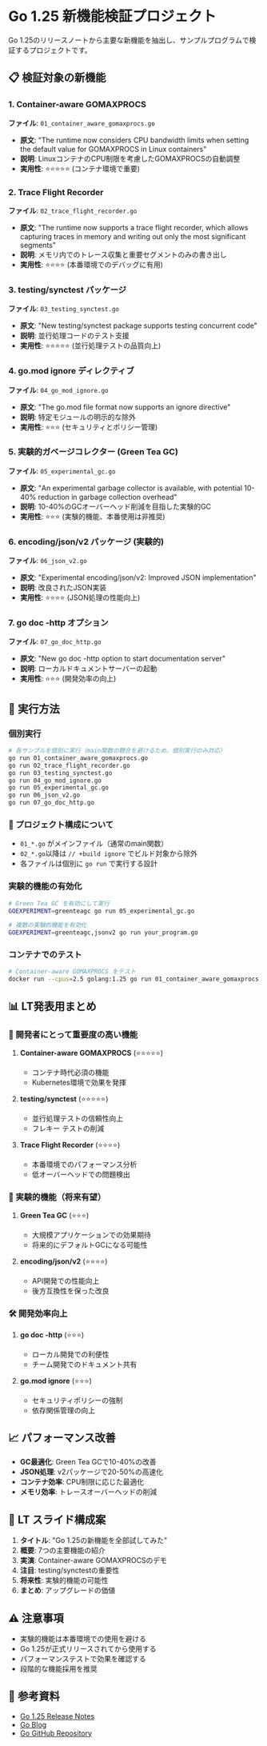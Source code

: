 # Go 1.25 新機能検証プロジェクト

Go 1.25のリリースノートから主要な新機能を抽出し、サンプルプログラムで検証するプロジェクトです。

## 📋 検証対象の新機能

### 1. Container-aware GOMAXPROCS
**ファイル**: `01_container_aware_gomaxprocs.go`
- **原文**: "The runtime now considers CPU bandwidth limits when setting the default value for GOMAXPROCS in Linux containers"
- **説明**: LinuxコンテナのCPU制限を考慮したGOMAXPROCSの自動調整
- **実用性**: ⭐⭐⭐⭐⭐ (コンテナ環境で重要)

### 2. Trace Flight Recorder
**ファイル**: `02_trace_flight_recorder.go`
- **原文**: "The runtime now supports a trace flight recorder, which allows capturing traces in memory and writing out only the most significant segments"
- **説明**: メモリ内でのトレース収集と重要セグメントのみの書き出し
- **実用性**: ⭐⭐⭐⭐ (本番環境でのデバッグに有用)

### 3. testing/synctest パッケージ
**ファイル**: `03_testing_synctest.go`
- **原文**: "New testing/synctest package supports testing concurrent code"
- **説明**: 並行処理コードのテスト支援
- **実用性**: ⭐⭐⭐⭐⭐ (並行処理テストの品質向上)

### 4. go.mod ignore ディレクティブ
**ファイル**: `04_go_mod_ignore.go`
- **原文**: "The go.mod file format now supports an ignore directive"
- **説明**: 特定モジュールの明示的な除外
- **実用性**: ⭐⭐⭐ (セキュリティとポリシー管理)

### 5. 実験的ガベージコレクター (Green Tea GC)
**ファイル**: `05_experimental_gc.go`
- **原文**: "An experimental garbage collector is available, with potential 10-40% reduction in garbage collection overhead"
- **説明**: 10-40%のGCオーバーヘッド削減を目指した実験的GC
- **実用性**: ⭐⭐⭐ (実験的機能、本番使用は非推奨)

### 6. encoding/json/v2 パッケージ (実験的)
**ファイル**: `06_json_v2.go`
- **原文**: "Experimental encoding/json/v2: Improved JSON implementation"
- **説明**: 改良されたJSON実装
- **実用性**: ⭐⭐⭐⭐ (JSON処理の性能向上)

### 7. go doc -http オプション
**ファイル**: `07_go_doc_http.go`
- **原文**: "New go doc -http option to start documentation server"
- **説明**: ローカルドキュメントサーバーの起動
- **実用性**: ⭐⭐⭐ (開発効率の向上)

## 🚀 実行方法

### 個別実行
```bash
# 各サンプルを個別に実行（main関数の競合を避けるため、個別実行のみ対応）
go run 01_container_aware_gomaxprocs.go
go run 02_trace_flight_recorder.go
go run 03_testing_synctest.go
go run 04_go_mod_ignore.go
go run 05_experimental_gc.go
go run 06_json_v2.go
go run 07_go_doc_http.go
```

### 📁 プロジェクト構成について
- `01_*.go` がメインファイル（通常のmain関数）
- `02_*.go`以降は `// +build ignore` でビルド対象から除外
- 各ファイルは個別に `go run` で実行する設計

### 実験的機能の有効化
```bash
# Green Tea GC を有効にして実行
GOEXPERIMENT=greenteagc go run 05_experimental_gc.go

# 複数の実験的機能を有効化
GOEXPERIMENT=greenteagc,jsonv2 go run your_program.go
```

### コンテナでのテスト
```bash
# Container-aware GOMAXPROCS をテスト
docker run --cpus=2.5 golang:1.25 go run 01_container_aware_gomaxprocs.go
```

## 📊 LT発表用まとめ

### 🎯 開発者にとって重要度の高い機能

1. **Container-aware GOMAXPROCS** (⭐⭐⭐⭐⭐)
   - コンテナ時代必須の機能
   - Kubernetes環境で効果を発揮

2. **testing/synctest** (⭐⭐⭐⭐⭐)
   - 並行処理テストの信頼性向上
   - フレキー テストの削減

3. **Trace Flight Recorder** (⭐⭐⭐⭐)
   - 本番環境でのパフォーマンス分析
   - 低オーバーヘッドでの問題検出

### 🔬 実験的機能（将来有望）

1. **Green Tea GC** (⭐⭐⭐)
   - 大規模アプリケーションでの効果期待
   - 将来的にデフォルトGCになる可能性

2. **encoding/json/v2** (⭐⭐⭐⭐)
   - API開発での性能向上
   - 後方互換性を保った改良

### 🛠️ 開発効率向上

1. **go doc -http** (⭐⭐⭐)
   - ローカル開発での利便性
   - チーム開発でのドキュメント共有

2. **go.mod ignore** (⭐⭐⭐)
   - セキュリティポリシーの強制
   - 依存関係管理の向上

## 📈 パフォーマンス改善

- **GC最適化**: Green Tea GCで10-40%の改善
- **JSON処理**: v2パッケージで20-50%の高速化
- **コンテナ効率**: CPU制限に応じた最適化
- **メモリ効率**: トレースオーバーヘッドの削減

## 🎪 LT スライド構成案

1. **タイトル**: "Go 1.25の新機能を全部試してみた"
2. **概要**: 7つの主要機能の紹介
3. **実演**: Container-aware GOMAXPROCSのデモ
4. **注目**: testing/synctestの重要性
5. **将来性**: 実験的機能の可能性
6. **まとめ**: アップグレードの価値

## ⚠️ 注意事項

- 実験的機能は本番環境での使用を避ける
- Go 1.25が正式リリースされてから使用する
- パフォーマンステストで効果を確認する
- 段階的な機能採用を推奨

## 🔗 参考資料

- [Go 1.25 Release Notes](https://go.dev/doc/go1.25)
- [Go Blog](https://go.dev/blog/)
- [Go GitHub Repository](https://github.com/golang/go)